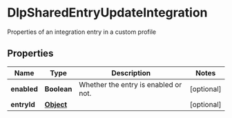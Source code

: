 

# DlpSharedEntryUpdateIntegration

Properties of an integration entry in a custom profile

## Properties

| Name | Type | Description | Notes |
|------------ | ------------- | ------------- | -------------|
|**enabled** | **Boolean** | Whether the entry is enabled or not. |  [optional] |
|**entryId** | [**Object**](Object.md) |  |  [optional] |




